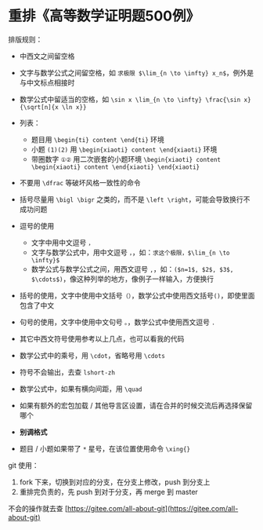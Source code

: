 # 重排《高等数学证明题500例》

排版规则：

- 中西文之间留空格
- 文字与数学公式之间留空格，如 `求极限 $\lim_{n \to \infty} x_n$`，例外是与中文标点相接时
- 数学公式中留适当的空格，如 `\sin x \lim_{n \to \infty} \frac{\sin x}{\sqrt[n]{x \ln x}}`
- 列表：
  - 题目用 `\begin{ti} content \end{ti}` 环境
  - 小题 `(1)(2)` 用 `\begin{xiaoti} content \end{xiaoti}` 环境
  - 带圈数字 `①②` 用二次嵌套的小题环境 `\begin{xiaoti} content \begin{xiaoti} content \end{xiaoti} \end{xiaoti}`

- 不要用 `\dfrac` 等破坏风格一致性的命令
- 括号尽量用 `\bigl \bigr` 之类的，而不是 `\left \right`，可能会导致换行不成功问题
- 逗号的使用
  - 文字中用中文逗号 `，`
  - 文字与数学公式中，用中文逗号 `，`，如：`求这个极限，$\lim_{n \to \infty}$`
  - 数学公式与数学公式之间，用西文逗号 `,`，如：`($n=1$, $2$, $3$, $\cdots$)`，像这种列举的地方，像例子一样输入，方便换行

- 括号的使用，文字中使用中文括号`（）`，数学公式中使用西文括号`()`，即使里面包含了中文
- 句号的使用，文字中使用中文句号 `。`，数学公式中使用西文逗号 `.`
- 其它中西文符号使用参考以上几点，也可以看我的代码
- 数学公式中的乘号，用 `\cdot`，省略号用 `\cdots`
- 符号不会输出，去查 `lshort-zh`
- 数学公式中，如果有横向间距，用 `\quad`
- 如果有额外的宏包加载 / 其他导言区设置，请在合并的时候交流后再选择保留哪个
- **别调格式**

- 题目 / 小题如果带了 `*` 星号，在该位置使用命令 `\xing{}`

git 使用：

1. fork 下来，切换到对应的分支，在分支上修改，push 到分支上
2. 重排完负责的，先 push 到对于分支，再 merge 到 master

不会的操作就去查 [https://gitee.com/all-about-git](https://gitee.com/all-about-git)
